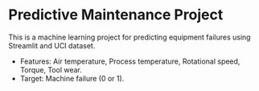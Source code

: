 # Predictive Maintenance Project
This is a machine learning project for predicting equipment failures using Streamlit and UCI dataset.
- Features: Air temperature, Process temperature, Rotational speed, Torque, Tool wear.
- Target: Machine failure (0 or 1).
